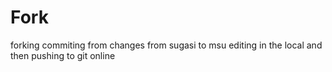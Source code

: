 # Fork
forking
commiting from changes from sugasi to msu 
editing in the local and then pushing to git online
